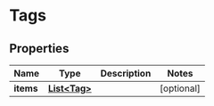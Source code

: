 
# Tags

## Properties
Name | Type | Description | Notes
------------ | ------------- | ------------- | -------------
**items** | [**List&lt;Tag&gt;**](Tag.md) |  |  [optional]



